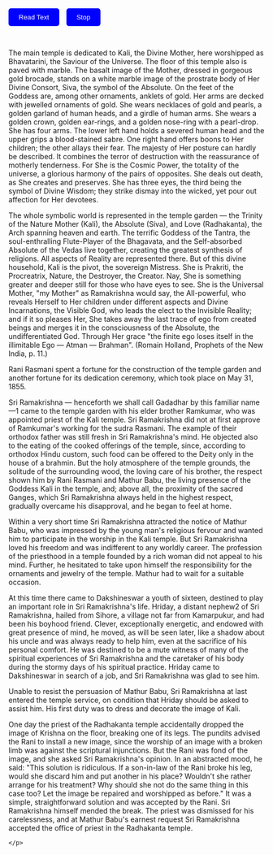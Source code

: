 <!DOCTYPE html>
<html>
<head>
    <title>Text Reader with Progress Bar</title>
    <style>
        .progress-bar {
            width: 0%;
            height: 30px;
            background-color: green;
            text-align: center;
            color: white;
            line-height: 30px;
        }
        .button {
            background-color: blue;
            color: white;
            padding: 10px 20px;
            border: none;
            border-radius: 5px;
            cursor: pointer;
            margin-right: 10px;
        }
        .button:hover {
            background-color: darkgreen;
        }
    </style>
</head>
<body>
<button class="button" onclick="readText()">Read Text</button>
<button class="button" onclick="stopText()">Stop</button>
<div class="progress-bar" id="progress-bar">0%</div>
<div id="text-container">
    <p id="paragraph1">

The main temple is dedicated to Kali, the Divine Mother, here worshipped as Bhavatarini, the Saviour of the Universe. The floor of this temple also is paved with marble. The basalt image of the Mother, dressed in gorgeous gold brocade, stands on a white marble image of the prostrate body of Her Divine Consort, Siva, the symbol of the Absolute. On the feet of the Goddess are, among other ornaments, anklets of gold. Her arms are decked with jewelled ornaments of gold. She wears necklaces of gold and pearls, a golden garland of human heads, and a girdle of human arms. She wears a golden crown, golden ear-rings, and a golden nose-ring with a pearl-drop. She has four arms. The lower left hand holds a severed human head and the upper grips a blood-stained sabre. One right hand offers boons to Her children; the other allays their fear. The majesty of Her posture can hardly be described. It combines the terror of destruction with the reassurance of motherly tenderness. For She is the Cosmic Power, the totality of the universe, a glorious harmony of the pairs of opposites. She deals out death, as She creates and preserves. She has three eyes, the third being the symbol of Divine Wisdom; they strike dismay into the wicked, yet pour out affection for Her devotees.

The whole symbolic world is represented in the temple garden — the Trinity of the Nature Mother (Kali), the Absolute (Siva), and Love (Radhakanta), the Arch spanning heaven and earth. The terrific Goddess of the Tantra, the soul-enthralling Flute-Player of the Bhagavata, and the Self-absorbed Absolute of the Vedas live together, creating the greatest synthesis of religions. All aspects of Reality are represented there. But of this divine household, Kali is the pivot, the sovereign Mistress. She is Prakriti, the Procreatrix, Nature, the Destroyer, the Creator. Nay, She is something greater and deeper still for those who have eyes to see. She is the Universal Mother, "my Mother" as Ramakrishna would say, the All-powerful, who reveals Herself to Her children under different aspects and Divine Incarnations, the Visible God, who leads the elect to the Invisible Reality; and if it so pleases Her, She takes away the last trace of ego from created beings and merges it in the consciousness of the Absolute, the undifferentiated God. Through Her grace "the finite ego loses itself in the illimitable Ego — Atman — Brahman". (Romain Holland, Prophets of the New India, p. 11.)

Rani Rasmani spent a fortune for the construction of the temple garden and another fortune for its dedication ceremony, which took place on May 31, 1855.

Sri Ramakrishna — henceforth we shall call Gadadhar by this familiar name —1 came to the temple garden with his elder brother Ramkumar, who was appointed priest of the Kali temple. Sri Ramakrishna did not at first approve of Ramkumar's working for the sudra Rasmani. The example of their orthodox father was still fresh in Sri Ramakrishna's mind. He objected also to the eating of the cooked offerings of the temple, since, according to orthodox Hindu custom, such food can be offered to the Deity only in the house of a brahmin. But the holy atmosphere of the temple grounds, the solitude of the surrounding wood, the loving care of his brother, the respect shown him by Rani Rasmani and Mathur Babu, the living presence of the Goddess Kali in the temple, and; above all, the proximity of the sacred Ganges, which Sri Ramakrishna always held in the highest respect, gradually overcame his disapproval, and he began to feel at home.

Within a very short time Sri Ramakrishna attracted the notice of Mathur Babu, who was impressed by the young man's religious fervour and wanted him to participate in the worship in the Kali temple. But Sri Ramakrishna loved his freedom and was indifferent to any worldly career. The profession of the priesthood in a temple founded by a rich woman did not appeal to his mind. Further, he hesitated to take upon himself the responsibility for the ornaments and jewelry of the temple. Mathur had to wait for a suitable occasion.

At this time there came to Dakshineswar a youth of sixteen, destined to play an important role in Sri Ramakrishna's life. Hriday, a distant nephew2 of Sri Ramakrishna, hailed from Sihore, a village not far from Kamarpukur, and had been his boyhood friend. Clever, exceptionally energetic, and endowed with great presence of mind, he moved, as will be seen later, like a shadow about his uncle and was always ready to help him, even at the sacrifice of his personal comfort. He was destined to be a mute witness of many of the spiritual experiences of Sri Ramakrishna and the caretaker of his body during the stormy days of his spiritual practice. Hriday came to Dakshineswar in search of a job, and Sri Ramakrishna was glad to see him.

Unable to resist the persuasion of Mathur Babu, Sri Ramakrishna at last entered the temple service, on condition that Hriday should be asked to assist him. His first duty was to dress and decorate the image of Kali.

One day the priest of the Radhakanta temple accidentally dropped the image of Krishna on the floor, breaking one of its legs. The pundits advised the Rani to install a new image, since the worship of an image with a broken limb was against the scriptural injunctions. But the Rani was fond of the image, and she asked Sri Ramakrishna's opinion. In an abstracted mood, he said: "This solution is ridiculous. If a son-in-law of the Rani broke his leg, would she discard him and put another in his place? Wouldn't she rather arrange for his treatment? Why should she not do the same thing in this case too? Let the image be repaired and worshipped as before." It was a simple, straightforward solution and was accepted by the Rani. Sri Ramakrishna himself mended the break. The priest was dismissed for his carelessness, and at Mathur Babu's earnest request Sri Ramakrishna accepted the office of priest in the Radhakanta temple.


    </p>
</div>


<script>
    var speechSynthesis = window.speechSynthesis;

    function readText() {
        var paragraphs = document.querySelectorAll('#text-container p');
        var progressBar = document.getElementById('progress-bar');
        var totalLength = 0;
        var readLength = 0;

        paragraphs.forEach(function(paragraph) {
            totalLength += paragraph.textContent.length;
        });

        paragraphs.forEach(function(paragraph, index) {
            var msg = new SpeechSynthesisUtterance(paragraph.textContent);
            msg.onend = function(event) {
                readLength += paragraph.textContent.length;
                var progress = (readLength / totalLength) * 100;
                progressBar.style.width = progress + '%';
                progressBar.textContent = Math.floor(progress) + '%';
            };
            speechSynthesis.speak(msg);
        });
    }

    function stopText() {
        speechSynthesis.cancel();
        var progressBar = document.getElementById('progress-bar');
        progressBar.style.width = '0%';
        progressBar.textContent = '0%';
    }
</script>
</body>
</html>

